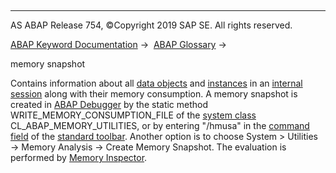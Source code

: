  

* * *

AS ABAP Release 754, ©Copyright 2019 SAP SE. All rights reserved.

[ABAP Keyword Documentation](javascript:call_link\('abenabap.htm'\)) →  [ABAP Glossary](javascript:call_link\('abenabap_glossary.htm'\)) → 

memory snapshot

Contains information about all [data objects](javascript:call_link\('abendata_object_glosry.htm'\) "Glossary Entry") and [instances](javascript:call_link\('abeninstance_glosry.htm'\) "Glossary Entry") in an [internal session](javascript:call_link\('abeninternal_session_glosry.htm'\) "Glossary Entry") along with their memory consumption. A memory snapshot is created in [ABAP Debugger](javascript:call_link\('abenabap_debugger_glosry.htm'\) "Glossary Entry") by the static method WRITE\_MEMORY\_CONSUMPTION\_FILE of the [system class](javascript:call_link\('abensystem_class_glosry.htm'\) "Glossary Entry") CL\_ABAP\_MEMORY\_UTILITIES, or by entering "/hmusa" in the [command field](javascript:call_link\('abencommand_field_glosry.htm'\) "Glossary Entry") of the [standard toolbar](javascript:call_link\('abenstandard_toolbar_glosry.htm'\) "Glossary Entry"). Another option is to choose System > Utilities → Memory Analysis → Create Memory Snapshot. The evaluation is performed by [Memory Inspector](javascript:call_link\('abenmemory_inspector_glosry.htm'\) "Glossary Entry").
